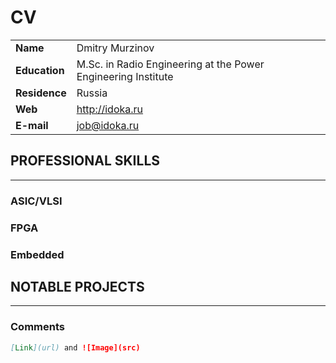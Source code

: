 CV
==

|               |              |       |
| :------------ |:-------------| -----:|
| **Name** 	    | Dmitry Murzinov | |
| **Education** | M.Sc. in Radio Engineering at the Power Engineering Institute | |
| **Residence** | Russia | |
| **Web**       | <http://idoka.ru> | |
| **E-mail**    | <job@idoka.ru> | |
  


PROFESSIONAL SKILLS
-------------------
***

### ASIC/VLSI

### FPGA

### Embedded



NOTABLE PROJECTS
----------------
***


### Comments

```markdown
[Link](url) and ![Image](src)
```
